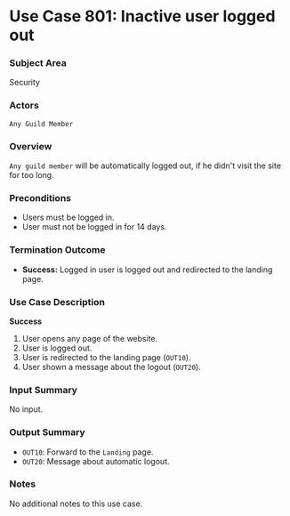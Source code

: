 # Use Case 801: Inactive user logged out

### Subject Area
Security

### Actors
`Any Guild Member`

### Overview
`Any guild member` will be automatically logged out, if he didn't visit the site for too long.

### Preconditions
- Users must be logged in.
- User must not be logged in for 14 days.

### Termination Outcome
- **Success:** Logged in user is logged out and redirected to the landing page.

### Use Case Description
**Success**
1. User opens any page of the website.
2. User is logged out.
3. User is redirected to the landing page (`OUT10`).
4. User shown a message about the logout (`OUT20`).

### Input Summary
No input.

### Output Summary
- `OUT10`: Forward to the `Landing` page.
- `OUT20`: Message about automatic logout.

### Notes
No additional notes to this use case.